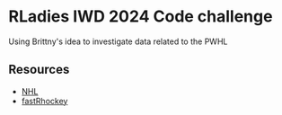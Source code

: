 # RLadies IWD 2024 Code challenge

Using Brittny's idea to investigate data related to the PWHL 


## Resources

- [NHL](https://www.kaggle.com/datasets/open-source-sports/professional-hockey-database)
- [fastRhockey](https://github.com/sportsdataverse/fastRhockey-data)
